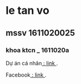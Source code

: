 
# le tan vo
## mssv 1611020025
### khoa ktcn _ 1611020a
<p>Dự án cá nhân<a href=""> : link </a>.</p>

<p>Facebook<a href="https://www.facebook.com/cauutnha.ngkeo.5"> : link </a>.</p>
